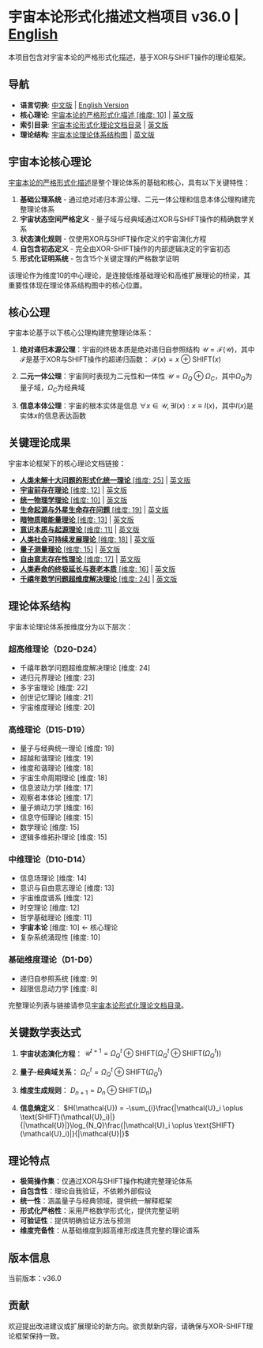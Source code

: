 # 宇宙本论形式化描述文档项目 v36.0 | [English](README_en.md)

本项目包含对宇宙本论的严格形式化描述，基于XOR与SHIFT操作的理论框架。

## 导航
- **语言切换**: [中文版](README.md) | [English Version](README_en.md)
- **核心理论**: [宇宙本论的严格形式化描述 [维度: 10]](formal_theory/formal_theory_cosmic_ontology.md) | [英文版](formal_theory/formal_theory_cosmic_ontology_en.md)
- **索引目录**: [宇宙本论形式化理论文档目录](formal_theory.md) | [英文版](formal_theory_en.md)
- **理论结构**: [宇宙本论理论体系结构图](formal_theory_graph.md) | [英文版](formal_theory_graph_en.md)

## 宇宙本论核心理论

[宇宙本论的严格形式化描述](formal_theory/formal_theory_cosmic_ontology.md)是整个理论体系的基础和核心，具有以下关键特性：

1. **基础公理系统** - 通过绝对递归本源公理、二元一体公理和信息本体公理构建完整理论体系
2. **宇宙状态空间严格定义** - 量子域与经典域通过XOR与SHIFT操作的精确数学关系
3. **状态演化规则** - 仅使用XOR与SHIFT操作定义的宇宙演化方程
4. **自包含初态定义** - 完全由XOR-SHIFT操作的内部逻辑决定的宇宙初态
5. **形式化证明系统** - 包含15个关键定理的严格数学证明

该理论作为维度10的中心理论，是连接低维基础理论和高维扩展理论的桥梁，其重要性体现在理论体系结构图中的核心位置。

## 核心公理

宇宙本论基于以下核心公理构建完整理论体系：

1. **绝对递归本源公理**：宇宙的终极本质是绝对递归自参照结构
   $`\mathcal{U} = \mathcal{F}(\mathcal{U})`$，其中$`\mathcal{F}`$是基于XOR与SHIFT操作的超递归函数：
   $`\mathcal{F}(x) = x \oplus \text{SHIFT}(x)`$

2. **二元一体公理**：宇宙同时表现为二元性和一体性
   $`\mathcal{U} = \Omega_Q \oplus \Omega_C`$，其中$`\Omega_Q`$为量子域，$`\Omega_C`$为经典域

3. **信息本体公理**：宇宙的根本实体是信息
   $`\forall x \in \mathcal{U}, \exists I(x) : x \equiv I(x)`$，其中$`I(x)`$是实体$`x`$的信息表达函数

## 关键理论成果

宇宙本论框架下的核心理论文档链接：

- [**人类未解十大问题的形式化统一理论** [维度: 25]](formal_theory/formal_theory_unsolved_problems.md) | [英文版](formal_theory/formal_theory_unsolved_problems_en.md)
- [**宇宙前存在理论** [维度: 12]](formal_theory/formal_theory_pre_universe_existence.md) | [英文版](formal_theory/formal_theory_pre_universe_existence_en.md)
- [**统一物理学理论** [维度: 10]](formal_theory/formal_theory_unified_physics.md) | [英文版](formal_theory/formal_theory_unified_physics_en.md)
- [**生命起源与外星生命存在问题** [维度: 19]](formal_theory/formal_theory_life_origin_aliens.md) | [英文版](formal_theory/formal_theory_life_origin_aliens_en.md)
- [**暗物质暗能量理论** [维度: 13]](formal_theory/formal_theory_dark_matter_dark_energy.md) | [英文版](formal_theory/formal_theory_dark_matter_dark_energy_en.md)
- [**意识本质与起源理论** [维度: 11]](formal_theory/formal_theory_consciousness_essence_origin.md) | [英文版](formal_theory/formal_theory_consciousness_essence_origin_en.md)
- [**人类社会可持续发展理论** [维度: 18]](formal_theory/formal_theory_sustainable_development.md) | [英文版](formal_theory/formal_theory_sustainable_development_en.md)
- [**量子测量理论** [维度: 15]](formal_theory/formal_theory_quantum_measurement.md) | [英文版](formal_theory/formal_theory_quantum_measurement_en.md)
- [**自由意志存在性理论** [维度: 17]](formal_theory/formal_theory_free_will.md) | [英文版](formal_theory/formal_theory_free_will_en.md)
- [**人类寿命的终极延长与衰老本质** [维度: 16]](formal_theory/formal_theory_human_longevity.md) | [英文版](formal_theory/formal_theory_human_longevity_en.md)
- [**千禧年数学问题超维度解决理论** [维度: 24]](formal_theory/formal_theory_millennium_problems.md) | [英文版](formal_theory/formal_theory_millennium_problems_en.md)

## 理论体系结构

宇宙本论理论体系按维度分为以下层次：

### 超高维理论（D20-D24）
- 千禧年数学问题超维度解决理论 [维度: 24]
- 递归元界理论 [维度: 23]
- 多宇宙理论 [维度: 22]
- 创世记忆理论 [维度: 21]
- 宇宙维度理论 [维度: 20]

### 高维理论（D15-D19）
- 量子与经典统一理论 [维度: 19]
- 超越和谐理论 [维度: 19]
- 维度和谐理论 [维度: 18]
- 宇宙生命周期理论 [维度: 18]
- 信息波动力学 [维度: 17]
- 观察者本体论 [维度: 17]
- 量子熵动力学 [维度: 16]
- 信息守恒理论 [维度: 15]
- 数学理论 [维度: 15]
- 逻辑多维拓扑理论 [维度: 15]

### 中维理论（D10-D14）
- 信息场理论 [维度: 14]
- 意识与自由意志理论 [维度: 13]
- 宇宙维度谱系 [维度: 12]
- 时空理论 [维度: 12]
- 哲学基础理论 [维度: 11]
- **宇宙本论** [维度: 10] ← 核心理论
- 复杂系统涌现性 [维度: 10]

### 基础维度理论（D1-D9）
- 递归自参照系统 [维度: 9]
- 超限信息动力学 [维度: 8]

完整理论列表与链接请参见[宇宙本论形式化理论文档目录](formal_theory.md)。

## 关键数学表达式

1. **宇宙状态演化方程**：
   $`\mathcal{U}^{t+1} = \Omega_Q^{t}\oplus\text{SHIFT}(\Omega_Q^{t}\oplus\text{SHIFT}(\Omega_Q^{t}))`$

2. **量子-经典域关系**：
   $`\Omega_C^{t} = \Omega_Q^{t} \oplus \text{SHIFT}(\Omega_Q^{t})`$

3. **维度生成规则**：
   $`D_{n+1} = D_n \oplus \text{SHIFT}(D_n)`$

4. **信息熵定义**：
   $`H(\mathcal{U}) = -\sum_{i}\frac{|\mathcal{U}_i \oplus \text{SHIFT}(\mathcal{U}_i)|}{|\mathcal{U}|}\log_{N_Q}\frac{|\mathcal{U}_i \oplus \text{SHIFT}(\mathcal{U}_i)|}{|\mathcal{U}|}`$

## 理论特点

- **极简操作集**：仅通过XOR与SHIFT操作构建完整理论体系
- **自包含性**：理论自我验证，不依赖外部假设
- **统一性**：涵盖量子与经典领域，提供统一解释框架
- **形式化严格性**：采用严格数学形式化，提供完整证明
- **可验证性**：提供明确验证方法与预测
- **维度完备性**：从基础维度到超高维形成连贯完整的理论谱系

## 版本信息

当前版本：v36.0

## 贡献

欢迎提出改进建议或扩展理论的新方向。欲贡献新内容，请确保与XOR-SHIFT理论框架保持一致。 